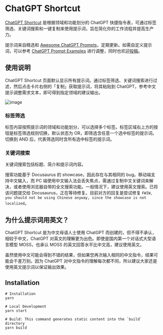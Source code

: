 # ChatGPT Shortcut

[ChatGPT Shortcut](https://newzone.top/chatgpt/) 是根据领域和功能划分的 ChatGPT 快捷指令表，可通过标签筛选、关键词搜索和一键复制来使用提示词，旨在简化你的工作流程并提高生产力。

提示词来自精选和 [Awesome ChatGPT Prompts](https://github.com/f/awesome-chatgpt-prompts)，定期更新。如需自定义提示词，可以参考 [ChatGPT Prompt Examples](https://platform.openai.com/examples) 进行调整，同时也欢迎[投稿](https://github.com/rockbenben/ChatGPT-Shortcut/issues/new)。

## 使用说明

ChatGPT Shortcut 页面默认显示所有提示词。通过标签筛选、关键词搜索进行过滤，然后点击卡片右侧的「复制」获取提示词，将其粘贴到 ChatGPT，参考中文提示调整需求文本，即可得到指定领域的建议输出。

![image](https://user-images.githubusercontent.com/28252913/221302238-bbe4d0a4-712a-447c-b9be-b40e8c739b1d.png)

### 标签筛选

标签内容按照提示词的领域和功能划分，可以选择多个标签。标签区域右上方的按钮是标签筛选规则切换，默认状态为 OR，即筛选含任意一个选中标签的提示词。切换到 AND 后，代表筛选同时含所有选中标签的提示词。

### 关键词搜索

关键词搜索包括标题、简介和提示词内容。

搜索功能基于 Docusaurus 的 showcase，因此存在与其相同的 bug。移动端支持中文输入，而 PC 端使用中文输入法会丢失焦点，需通过复制中文关键词来解决，或者使用浏览器自带的全文搜索功能。一般情况下，建议使用英文搜索。已将该问题提交给 Docusaurus，正在等待修复。目前对方的回复是尝试修复 `FWIW, you should not be using Chinese anyway, since the showcase is not localized`。

## 为什么提示词用英文？

ChatGPT Shortcut 是为中文母语人士使用 ChatGPT 而创建的，但不得不承认，相较于中文，ChatGPT 对英文的理解更为出色。即使是国内第一个对话式大型语言模型 MOSS，也承认 MOSS 的英文回答水平比中文高，建议使用英文。

虽然使用中文可能会得到不错的结果，但如果您再次输入相同的中文指令，结果可能会千差万别。因为 ChatGPT 对中文指令的理解每次都不同，所以建议大家还是使用英文提示词以保证输出效果。

## Installation

```shell
# Installation
yarn

# Local Development
yarn start

# Build: This command generates static content into the `build` directory
yarn build
```
